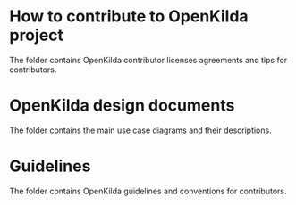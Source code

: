 
# How to contribute to OpenKilda project
The folder contains OpenKilda contributor licenses agreements and tips for contributors.

# OpenKilda design documents
The folder contains the main use case diagrams and their descriptions.

# Guidelines
The folder contains OpenKilda guidelines and conventions for contributors.
